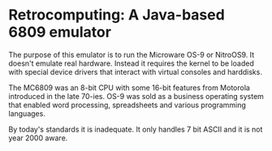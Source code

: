 # Retrocomputing: A Java-based 6809 emulator

The purpose of this emulator is to run the Microware OS-9 or NitroOS9.
It doesn't emulate real hardware. Instead it requires the kernel to
be loaded with special device drivers that interact with virtual consoles
and harddisks.

The MC6809 was an 8-bit CPU with some 16-bit features from Motorola introduced in the late 70-ies.
OS-9 was sold as a business operating system that enabled word processing, spreadsheets and various programming languages.

By today's standards it is inadequate. It only handles 7 bit ASCII and it is not year 2000 aware.
